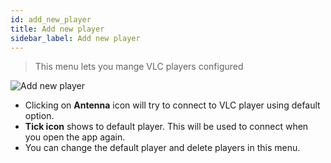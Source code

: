 ```yaml
---
id: add_new_player
title: Add new player
sidebar_label: Add new player
---
```


> This menu lets you mange VLC players configured

<div class="row">
  <div class="col">
    <img src="/img/choose_player.jpeg" alt="Add new player"></img>
  </div>
  <div class="col">
    <ul>
      <li>Clicking on <b>Antenna</b> icon will try to connect to VLC player using default option.</li>
      <li><b>Tick icon</b> shows to default player. This will be used to connect when you open the app again.</li>
      <li>You can change the default player and delete players in this menu.</li>
    </ul>
  </div>
</div>